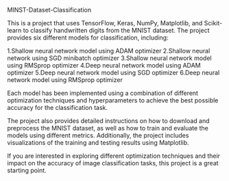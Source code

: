 MINST-Dataset-Classification

This is a project that uses TensorFlow, Keras, NumPy, Matplotlib, and Scikit-learn to classify handwritten digits from the MNIST dataset. The project provides six different models for classification, including:

1.Shallow neural network model using ADAM optimizer
2.Shallow neural network using SGD minibatch optimizer
3.Shallow neural network model using RMSprop optimizer
4.Deep neural network model using ADAM optimizer
5.Deep neural network model using SGD optimizer
6.Deep neural network model using RMSprop optimizer

Each model has been implemented using a combination of different optimization techniques and hyperparameters to achieve the best possible accuracy for the classification task.

The project also provides detailed instructions on how to download and preprocess the MNIST dataset, as well as how to train and evaluate the models using different metrics. Additionally, the project includes visualizations of the training and testing results using Matplotlib.

If you are interested in exploring different optimization techniques and their impact on the accuracy of image classification tasks, this project is a great starting point.
